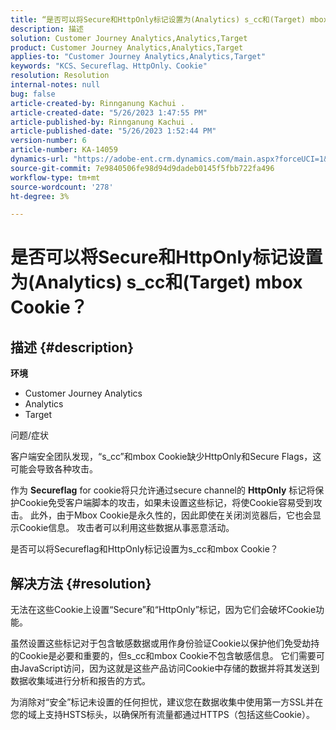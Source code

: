 ```yaml
---
title: “是否可以将Secure和HttpOnly标记设置为(Analytics) s_cc和(Target) mbox Cookie？”
description: 描述
solution: Customer Journey Analytics,Analytics,Target
product: Customer Journey Analytics,Analytics,Target
applies-to: "Customer Journey Analytics,Analytics,Target"
keywords: "KCS、Secureflag、HttpOnly、Cookie"
resolution: Resolution
internal-notes: null
bug: false
article-created-by: Rinnganung Kachui .
article-created-date: "5/26/2023 1:47:55 PM"
article-published-by: Rinnganung Kachui .
article-published-date: "5/26/2023 1:52:44 PM"
version-number: 6
article-number: KA-14059
dynamics-url: "https://adobe-ent.crm.dynamics.com/main.aspx?forceUCI=1&pagetype=entityrecord&etn=knowledgearticle&id=7893b1e8-cbfb-ed11-8849-6045bd006c82"
source-git-commit: 7e9840506fe98d94d9dadeb0145f5fbb722fa496
workflow-type: tm+mt
source-wordcount: '278'
ht-degree: 3%

---
```


# 是否可以将Secure和HttpOnly标记设置为(Analytics) s_cc和(Target) mbox Cookie？

## 描述 {#description}

<b>环境</b>
- Customer Journey Analytics
- Analytics
- Target



问题/症状


客户端安全团队发现，“s_cc”和mbox Cookie缺少HttpOnly和Secure Flags，这可能会导致各种攻击。

作为 <b>Secureflag</b> for cookie将只允许通过secure channel的 <b>HttpOnly</b> 标记将保护Cookie免受客户端脚本的攻击，如果未设置这些标记，将使Cookie容易受到攻击。 此外，由于Mbox Cookie是永久性的，因此即使在关闭浏览器后，它也会显示Cookie信息。 攻击者可以利用这些数据从事恶意活动。

是否可以将Secureflag和HttpOnly标记设置为s_cc和mbox Cookie？


## 解决方法 {#resolution}


无法在这些Cookie上设置“Secure”和“HttpOnly”标记，因为它们会破坏Cookie功能。

虽然设置这些标记对于包含敏感数据或用作身份验证Cookie以保护他们免受劫持的Cookie是必要和重要的，但s_cc和mbox Cookie不包含敏感信息。 它们需要可由JavaScript访问，因为这就是这些产品访问Cookie中存储的数据并将其发送到数据收集域进行分析和报告的方式。

为消除对“安全”标记未设置的任何担忧，建议您在数据收集中使用第一方SSL并在您的域上支持HSTS标头，以确保所有流量都通过HTTPS（包括这些Cookie）。
